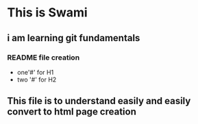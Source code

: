 # This is Swami 
## i am learning git fundamentals

### README file creation 
- one'#' for H1
- two '#' for H2
## This file is to understand easily and easily convert to html page creation
